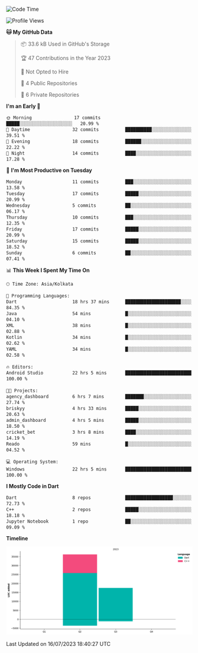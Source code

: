 <!--START_SECTION:waka-->
![Code Time](http://img.shields.io/badge/Code%20Time-114%20hrs%2011%20mins-blue)

![Profile Views](http://img.shields.io/badge/Profile%20Views-0-blue)

**🐱 My GitHub Data** 

> 📦 33.6 kB Used in GitHub's Storage 
 > 
> 🏆 47 Contributions in the Year 2023
 > 
> 🚫 Not Opted to Hire
 > 
> 📜 4 Public Repositories 
 > 
> 🔑 6 Private Repositories 
 > 
**I'm an Early 🐤** 

```text
🌞 Morning                17 commits          █████░░░░░░░░░░░░░░░░░░░░   20.99 % 
🌆 Daytime                32 commits          ██████████░░░░░░░░░░░░░░░   39.51 % 
🌃 Evening                18 commits          ██████░░░░░░░░░░░░░░░░░░░   22.22 % 
🌙 Night                  14 commits          ████░░░░░░░░░░░░░░░░░░░░░   17.28 % 
```
📅 **I'm Most Productive on Tuesday** 

```text
Monday                   11 commits          ███░░░░░░░░░░░░░░░░░░░░░░   13.58 % 
Tuesday                  17 commits          █████░░░░░░░░░░░░░░░░░░░░   20.99 % 
Wednesday                5 commits           ██░░░░░░░░░░░░░░░░░░░░░░░   06.17 % 
Thursday                 10 commits          ███░░░░░░░░░░░░░░░░░░░░░░   12.35 % 
Friday                   17 commits          █████░░░░░░░░░░░░░░░░░░░░   20.99 % 
Saturday                 15 commits          █████░░░░░░░░░░░░░░░░░░░░   18.52 % 
Sunday                   6 commits           ██░░░░░░░░░░░░░░░░░░░░░░░   07.41 % 
```


📊 **This Week I Spent My Time On** 

```text
🕑︎ Time Zone: Asia/Kolkata

💬 Programming Languages: 
Dart                     18 hrs 37 mins      █████████████████████░░░░   84.35 % 
Java                     54 mins             █░░░░░░░░░░░░░░░░░░░░░░░░   04.10 % 
XML                      38 mins             █░░░░░░░░░░░░░░░░░░░░░░░░   02.88 % 
Kotlin                   34 mins             █░░░░░░░░░░░░░░░░░░░░░░░░   02.62 % 
YAML                     34 mins             █░░░░░░░░░░░░░░░░░░░░░░░░   02.58 % 

🔥 Editors: 
Android Studio           22 hrs 5 mins       █████████████████████████   100.00 % 

🐱‍💻 Projects: 
agency_dashboard         6 hrs 7 mins        ███████░░░░░░░░░░░░░░░░░░   27.74 % 
briskyy                  4 hrs 33 mins       █████░░░░░░░░░░░░░░░░░░░░   20.63 % 
admin_dashboard          4 hrs 5 mins        █████░░░░░░░░░░░░░░░░░░░░   18.50 % 
cricket_bet              3 hrs 8 mins        ████░░░░░░░░░░░░░░░░░░░░░   14.19 % 
Reado                    59 mins             █░░░░░░░░░░░░░░░░░░░░░░░░   04.52 % 

💻 Operating System: 
Windows                  22 hrs 5 mins       █████████████████████████   100.00 % 
```

**I Mostly Code in Dart** 

```text
Dart                     8 repos             ██████████████████░░░░░░░   72.73 % 
C++                      2 repos             █████░░░░░░░░░░░░░░░░░░░░   18.18 % 
Jupyter Notebook         1 repo              ██░░░░░░░░░░░░░░░░░░░░░░░   09.09 % 
```



**Timeline**

![Lines of Code chart](https://raw.githubusercontent.com/sairam030/sairam030/main/assets/bar_graph.png)


 Last Updated on 16/07/2023 18:40:27 UTC
<!--END_SECTION:waka-->

